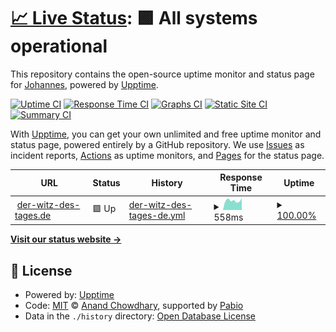 # [📈 Live Status](https://JOMI195.github.io/der-witz-des-tages.de-upptime): <!--live status--> **🟩 All systems operational**

This repository contains the open-source uptime monitor and status page for [Johannes](https://JOMI195.github.io/der-witz-des-tages.de-upptime), powered by [Upptime](https://github.com/upptime/upptime).

[![Uptime CI](https://github.com/JOMI195/der-witz-des-tages.de-upptime/workflows/Uptime%20CI/badge.svg)](https://github.com/JOMI195/der-witz-des-tages.de-upptime/actions?query=workflow%3A%22Uptime+CI%22)
[![Response Time CI](https://github.com/JOMI195/der-witz-des-tages.de-upptime/workflows/Response%20Time%20CI/badge.svg)](https://github.com/JOMI195/der-witz-des-tages.de-upptime/actions?query=workflow%3A%22Response+Time+CI%22)
[![Graphs CI](https://github.com/JOMI195/der-witz-des-tages.de-upptime/workflows/Graphs%20CI/badge.svg)](https://github.com/JOMI195/der-witz-des-tages.de-upptime/actions?query=workflow%3A%22Graphs+CI%22)
[![Static Site CI](https://github.com/JOMI195/der-witz-des-tages.de-upptime/workflows/Static%20Site%20CI/badge.svg)](https://github.com/JOMI195/der-witz-des-tages.de-upptime/actions?query=workflow%3A%22Static+Site+CI%22)
[![Summary CI](https://github.com/JOMI195/der-witz-des-tages.de-upptime/workflows/Summary%20CI/badge.svg)](https://github.com/JOMI195/der-witz-des-tages.de-upptime/actions?query=workflow%3A%22Summary+CI%22)

With [Upptime](https://upptime.js.org), you can get your own unlimited and free uptime monitor and status page, powered entirely by a GitHub repository. We use [Issues](https://github.com/JOMI195/der-witz-des-tages.de-upptime/issues) as incident reports, [Actions](https://github.com/JOMI195/der-witz-des-tages.de-upptime/actions) as uptime monitors, and [Pages](https://JOMI195.github.io/der-witz-des-tages.de-upptime) for the status page.

<!--start: status pages-->
<!-- This summary is generated by Upptime (https://github.com/upptime/upptime) -->
<!-- Do not edit this manually, your changes will be overwritten -->
<!-- prettier-ignore -->
| URL | Status | History | Response Time | Uptime |
| --- | ------ | ------- | ------------- | ------ |
| <img alt="" src="https://icons.duckduckgo.com/ip3/der-witz-des-tages.de.ico" height="13"> [der-witz-des-tages.de](https://der-witz-des-tages.de) | 🟩 Up | [der-witz-des-tages-de.yml](https://github.com/JOMI195/der-witz-des-tages.de-upptime/commits/HEAD/history/der-witz-des-tages-de.yml) | <details><summary><img alt="Response time graph" src="./graphs/der-witz-des-tages-de/response-time-week.png" height="20"> 558ms</summary><br><a href="https://JOMI195.github.io/der-witz-des-tages.de-upptime/history/der-witz-des-tages-de"><img alt="Response time 600" src="https://img.shields.io/endpoint?url=https%3A%2F%2Fraw.githubusercontent.com%2FJOMI195%2Fder-witz-des-tages.de-upptime%2FHEAD%2Fapi%2Fder-witz-des-tages-de%2Fresponse-time.json"></a><br><a href="https://JOMI195.github.io/der-witz-des-tages.de-upptime/history/der-witz-des-tages-de"><img alt="24-hour response time 763" src="https://img.shields.io/endpoint?url=https%3A%2F%2Fraw.githubusercontent.com%2FJOMI195%2Fder-witz-des-tages.de-upptime%2FHEAD%2Fapi%2Fder-witz-des-tages-de%2Fresponse-time-day.json"></a><br><a href="https://JOMI195.github.io/der-witz-des-tages.de-upptime/history/der-witz-des-tages-de"><img alt="7-day response time 558" src="https://img.shields.io/endpoint?url=https%3A%2F%2Fraw.githubusercontent.com%2FJOMI195%2Fder-witz-des-tages.de-upptime%2FHEAD%2Fapi%2Fder-witz-des-tages-de%2Fresponse-time-week.json"></a><br><a href="https://JOMI195.github.io/der-witz-des-tages.de-upptime/history/der-witz-des-tages-de"><img alt="30-day response time 585" src="https://img.shields.io/endpoint?url=https%3A%2F%2Fraw.githubusercontent.com%2FJOMI195%2Fder-witz-des-tages.de-upptime%2FHEAD%2Fapi%2Fder-witz-des-tages-de%2Fresponse-time-month.json"></a><br><a href="https://JOMI195.github.io/der-witz-des-tages.de-upptime/history/der-witz-des-tages-de"><img alt="1-year response time 608" src="https://img.shields.io/endpoint?url=https%3A%2F%2Fraw.githubusercontent.com%2FJOMI195%2Fder-witz-des-tages.de-upptime%2FHEAD%2Fapi%2Fder-witz-des-tages-de%2Fresponse-time-year.json"></a></details> | <details><summary><a href="https://JOMI195.github.io/der-witz-des-tages.de-upptime/history/der-witz-des-tages-de">100.00%</a></summary><a href="https://JOMI195.github.io/der-witz-des-tages.de-upptime/history/der-witz-des-tages-de"><img alt="All-time uptime 99.45%" src="https://img.shields.io/endpoint?url=https%3A%2F%2Fraw.githubusercontent.com%2FJOMI195%2Fder-witz-des-tages.de-upptime%2FHEAD%2Fapi%2Fder-witz-des-tages-de%2Fuptime.json"></a><br><a href="https://JOMI195.github.io/der-witz-des-tages.de-upptime/history/der-witz-des-tages-de"><img alt="24-hour uptime 100.00%" src="https://img.shields.io/endpoint?url=https%3A%2F%2Fraw.githubusercontent.com%2FJOMI195%2Fder-witz-des-tages.de-upptime%2FHEAD%2Fapi%2Fder-witz-des-tages-de%2Fuptime-day.json"></a><br><a href="https://JOMI195.github.io/der-witz-des-tages.de-upptime/history/der-witz-des-tages-de"><img alt="7-day uptime 100.00%" src="https://img.shields.io/endpoint?url=https%3A%2F%2Fraw.githubusercontent.com%2FJOMI195%2Fder-witz-des-tages.de-upptime%2FHEAD%2Fapi%2Fder-witz-des-tages-de%2Fuptime-week.json"></a><br><a href="https://JOMI195.github.io/der-witz-des-tages.de-upptime/history/der-witz-des-tages-de"><img alt="30-day uptime 100.00%" src="https://img.shields.io/endpoint?url=https%3A%2F%2Fraw.githubusercontent.com%2FJOMI195%2Fder-witz-des-tages.de-upptime%2FHEAD%2Fapi%2Fder-witz-des-tages-de%2Fuptime-month.json"></a><br><a href="https://JOMI195.github.io/der-witz-des-tages.de-upptime/history/der-witz-des-tages-de"><img alt="1-year uptime 99.43%" src="https://img.shields.io/endpoint?url=https%3A%2F%2Fraw.githubusercontent.com%2FJOMI195%2Fder-witz-des-tages.de-upptime%2FHEAD%2Fapi%2Fder-witz-des-tages-de%2Fuptime-year.json"></a></details>

<!--end: status pages-->

[**Visit our status website →**](https://JOMI195.github.io/der-witz-des-tages.de-upptime)

## 📄 License

- Powered by: [Upptime](https://github.com/upptime/upptime)
- Code: [MIT](./LICENSE) © [Anand Chowdhary](https://anandchowdhary.com), supported by [Pabio](https://pabio.com)
- Data in the `./history` directory: [Open Database License](https://opendatacommons.org/licenses/odbl/1-0/)
